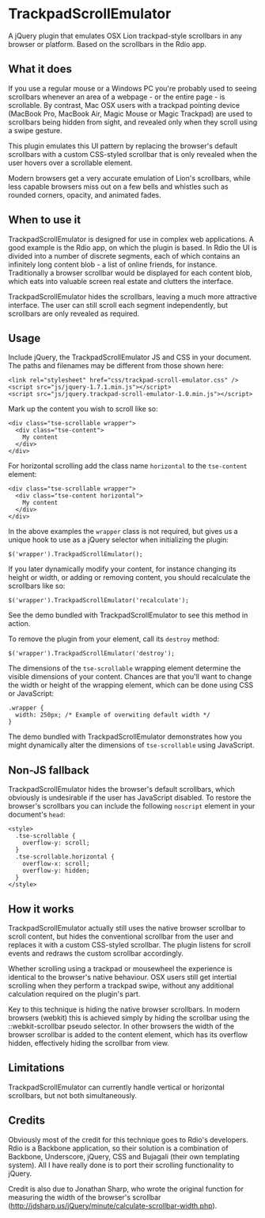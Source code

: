 TrackpadScrollEmulator
======================

A jQuery plugin that emulates OSX Lion trackpad-style scrollbars in any browser or platform. Based on the scrollbars in the Rdio app.

What it does
------------

If you use a regular mouse or a Windows PC you're probably used to seeing scrollbars whenever an area of a webpage - or the entire page - is scrollable. By contrast, Mac OSX users with a trackpad pointing device (MacBook Pro, MacBook Air, Magic Mouse or Magic Trackpad) are used to scrollbars being hidden from sight, and revealed only when they scroll using a swipe gesture.

This plugin emulates this UI pattern by replacing the browser's default scrollbars with a custom CSS-styled scrollbar that is only revealed when the user hovers over a scrollable element.

Modern browsers get a very accurate emulation of Lion's scrollbars, while less capable browsers miss out on a few bells and whistles such as rounded corners, opacity, and animated fades.

When to use it
--------------

TrackpadScrollEmulator is designed for use in complex web applications. A good example is the Rdio app, on which the plugin is based. In Rdio the UI is divided into a number of discrete segments, each of which contains an infinitely long content blob - a list of online friends, for instance. Traditionally a browser scrollbar would be displayed for each content blob, which eats into valuable screen real estate and clutters the interface.

TrackpadScrollEmulator hides the scrollbars, leaving a much more attractive interface. The user can still scroll each segment independently, but scrollbars are only revealed as required.

Usage
-----

Include jQuery, the TrackpadScrollEmulator JS and CSS in your document. The paths and filenames may be different from those shown here:

    <link rel="stylesheet" href="css/trackpad-scroll-emulator.css" />
    <script src="js/jquery-1.7.1.min.js"></script>
    <script src="js/jquery.trackpad-scroll-emulator-1.0.min.js"></script>

Mark up the content you wish to scroll like so:

    <div class="tse-scrollable wrapper">
      <div class="tse-content">
        My content
      </div>
    </div>

For horizontal scrolling add the class name `horizontal` to the `tse-content` element:

    <div class="tse-scrollable wrapper">
      <div class="tse-content horizontal">
        My content
      </div>
    </div>

In the above examples the `wrapper` class is not required, but gives us a unique hook to use as a jQuery selector when initializing the plugin:

    $('wrapper').TrackpadScrollEmulator();

If you later dynamically modify your content, for instance changing its height or width, or adding or removing content, you should recalculate the scrollbars like so:

    $('wrapper').TrackpadScrollEmulator('recalculate');

See the demo bundled with TrackpadScrollEmulator to see this method in action.

To remove the plugin from your element, call its `destroy` method:

    $('wrapper').TrackpadScrollEmulator('destroy');

The dimensions of the `tse-scrollable` wrapping element determine the visible dimensions of your content. Chances are that you'll want to change the width or height of the wrapping element, which can be done using CSS or JavaScript:

    .wrapper {
      width: 250px; /* Example of overwiting default width */
    }

The demo bundled with TrackpadScrollEmulator demonstrates how you might dynamically alter the dimensions of `tse-scrollable` using JavaScript.

Non-JS fallback
---------------

TrackpadScrollEmulator hides the browser's default scrollbars, which obviously is undesirable if the user has JavaScript disabled. To restore the browser's scrollbars you can include the following `noscript` element in your document's `head`:

    <style>
      .tse-scrollable {
        overflow-y: scroll;
      }
      .tse-scrollable.horizontal {
        overflow-x: scroll;
        overflow-y: hidden;
      }
    </style>

How it works
------------

TrackpadScrollEmulator actually still uses the native browser scrollbar to scroll content, but hides the conventional scrollbar from the user and replaces it with a custom CSS-styled scrollbar. The plugin listens for scroll events and redraws the custom scrollbar accordingly.

Whether scrolling using a trackpad or mousewheel the experience is identical to the browser's native behaviour. OSX users still get intertial scrolling when they perform a trackpad swipe, without any additional calculation required on the plugin's part.

Key to this technique is hiding the native browser scrollbars. In modern browsers (webkit) this is achieved simply by hiding the scrollbar using the ::webkit-scrollbar pseudo selector. In other browsers the width of the browser scrollbar is added to the content element, which has its overflow hidden, effectively hiding the scrollbar from view.

Limitations
-----------

TrackpadScrollEmulator can currently handle vertical or horizontal scrollbars, but not both simultaneously.

Credits
-------

Obviously most of the credit for this technique goes to Rdio's developers. Rdio is a Backbone application, so their solution is a combination of Backbone, Underscore, jQuery, CSS and Bujagali (their own templating system). All I have really done is to port their scrolling functionality to jQuery.

Credit is also due to Jonathan Sharp, who wrote the original function for measuring the width of the browser's scrollbar (http://jdsharp.us/jQuery/minute/calculate-scrollbar-width.php).

